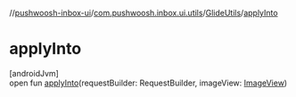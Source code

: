 //[pushwoosh-inbox-ui](../../../index.md)/[com.pushwoosh.inbox.ui.utils](../index.md)/[GlideUtils](index.md)/[applyInto](apply-into.md)

# applyInto

[androidJvm]\
open fun [applyInto](apply-into.md)(requestBuilder: RequestBuilder, imageView: [ImageView](https://developer.android.com/reference/kotlin/android/widget/ImageView.html))
